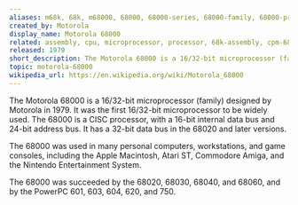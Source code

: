 ```yaml
---
aliases: m68k, 68k, m68000, 68000, 68000-series, 68000-family, 68000-processor, mc68000, motorola-680x0
created_by: Motorola
display_name: Motorola 68000
related: assembly, cpu, microprocessor, processor, 68k-assembly, cpm-68000, assembly-68000, cpm-68k, motorola-6809, motorola-68020, motorola-68030, motorola-68040, motorola-68060, m68k-atari-mint, 6800, m68k-disassembler, m68k-assembly, m68k-elf-gcc, assembly-m68k, m68k-emulation, motorola-6805
released: 1979
short_description: The Motorola 68000 is a 16/32-bit microprocessor (family).
topic: motorola-68000
wikipedia_url: https://en.wikipedia.org/wiki/Motorola_68000
---
```


The Motorola 68000 is a 16/32-bit microprocessor (family) designed by Motorola in 1979. It was the first 16/32-bit microprocessor to be widely used. The 68000 is a CISC processor, with a 16-bit internal data bus and 24-bit address bus. It has a 32-bit data bus in the 68020 and later versions.

The 68000 was used in many personal computers, workstations, and game consoles, including the Apple Macintosh, Atari ST, Commodore Amiga, and the Nintendo Entertainment System.

The 68000 was succeeded by the 68020, 68030, 68040, and 68060, and by the PowerPC 601, 603, 604, 620, and 750.
